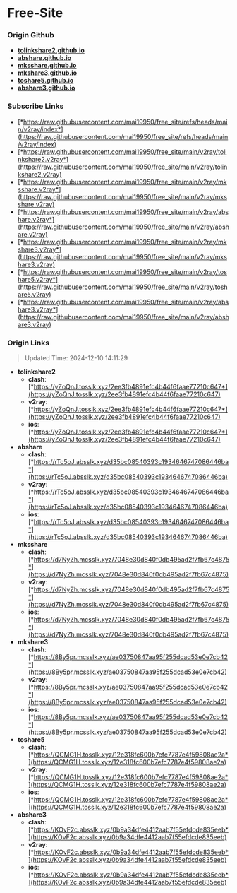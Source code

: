 # Free-Site

### Origin Github

- [**tolinkshare2.github.io**](https://github.com/tolinkshare2/tolinkshare2.github.io)
- [**abshare.github.io**](https://github.com/abshare/abshare.github.io)
- [**mksshare.github.io**](https://github.com/mksshare/mksshare.github.io)
- [**mkshare3.github.io**](https://github.com/mkshare3/mkshare3.github.io)
- [**toshare5.github.io**](https://github.com/toshare5/toshare5.github.io)
- [**abshare3.github.io**](https://github.com/abshare3/abshare3.github.io)

### Subscribe Links

- [*https://raw.githubusercontent.com/mai19950/free_site/refs/heads/main/v2ray/index*](https://raw.githubusercontent.com/mai19950/free_site/refs/heads/main/v2ray/index)
- [*https://raw.githubusercontent.com/mai19950/free_site/main/v2ray/tolinkshare2.v2ray*](https://raw.githubusercontent.com/mai19950/free_site/main/v2ray/tolinkshare2.v2ray)
- [*https://raw.githubusercontent.com/mai19950/free_site/main/v2ray/mksshare.v2ray*](https://raw.githubusercontent.com/mai19950/free_site/main/v2ray/mksshare.v2ray)
- [*https://raw.githubusercontent.com/mai19950/free_site/main/v2ray/abshare.v2ray*](https://raw.githubusercontent.com/mai19950/free_site/main/v2ray/abshare.v2ray)
- [*https://raw.githubusercontent.com/mai19950/free_site/main/v2ray/mkshare3.v2ray*](https://raw.githubusercontent.com/mai19950/free_site/main/v2ray/mkshare3.v2ray)
- [*https://raw.githubusercontent.com/mai19950/free_site/main/v2ray/toshare5.v2ray*](https://raw.githubusercontent.com/mai19950/free_site/main/v2ray/toshare5.v2ray)
- [*https://raw.githubusercontent.com/mai19950/free_site/main/v2ray/abshare3.v2ray*](https://raw.githubusercontent.com/mai19950/free_site/main/v2ray/abshare3.v2ray)

### Origin Links

> Updated Time: 2024-12-10 14:11:29

- **tolinkshare2**
  - **clash**: [*https://yZoQnJ.tosslk.xyz/2ee3fb4891efc4b44f6faae77210c647*](https://yZoQnJ.tosslk.xyz/2ee3fb4891efc4b44f6faae77210c647)
  - **v2ray**: [*https://yZoQnJ.tosslk.xyz/2ee3fb4891efc4b44f6faae77210c647*](https://yZoQnJ.tosslk.xyz/2ee3fb4891efc4b44f6faae77210c647)
  - **ios**: [*https://yZoQnJ.tosslk.xyz/2ee3fb4891efc4b44f6faae77210c647*](https://yZoQnJ.tosslk.xyz/2ee3fb4891efc4b44f6faae77210c647)
- **abshare**
  - **clash**: [*https://rTc5oJ.absslk.xyz/d35bc08540393c1934646747086446ba*](https://rTc5oJ.absslk.xyz/d35bc08540393c1934646747086446ba)
  - **v2ray**: [*https://rTc5oJ.absslk.xyz/d35bc08540393c1934646747086446ba*](https://rTc5oJ.absslk.xyz/d35bc08540393c1934646747086446ba)
  - **ios**: [*https://rTc5oJ.absslk.xyz/d35bc08540393c1934646747086446ba*](https://rTc5oJ.absslk.xyz/d35bc08540393c1934646747086446ba)
- **mksshare**
  - **clash**: [*https://d7NyZh.mcsslk.xyz/7048e30d840f0db495ad2f7fb67c4875*](https://d7NyZh.mcsslk.xyz/7048e30d840f0db495ad2f7fb67c4875)
  - **v2ray**: [*https://d7NyZh.mcsslk.xyz/7048e30d840f0db495ad2f7fb67c4875*](https://d7NyZh.mcsslk.xyz/7048e30d840f0db495ad2f7fb67c4875)
  - **ios**: [*https://d7NyZh.mcsslk.xyz/7048e30d840f0db495ad2f7fb67c4875*](https://d7NyZh.mcsslk.xyz/7048e30d840f0db495ad2f7fb67c4875)
- **mkshare3**
  - **clash**: [*https://8By5pr.mcsslk.xyz/ae03750847aa95f255dcad53e0e7cb42*](https://8By5pr.mcsslk.xyz/ae03750847aa95f255dcad53e0e7cb42)
  - **v2ray**: [*https://8By5pr.mcsslk.xyz/ae03750847aa95f255dcad53e0e7cb42*](https://8By5pr.mcsslk.xyz/ae03750847aa95f255dcad53e0e7cb42)
  - **ios**: [*https://8By5pr.mcsslk.xyz/ae03750847aa95f255dcad53e0e7cb42*](https://8By5pr.mcsslk.xyz/ae03750847aa95f255dcad53e0e7cb42)
- **toshare5**
  - **clash**: [*https://QCMG1H.tosslk.xyz/12e318fc600b7efc7787e4f59808ae2a*](https://QCMG1H.tosslk.xyz/12e318fc600b7efc7787e4f59808ae2a)
  - **v2ray**: [*https://QCMG1H.tosslk.xyz/12e318fc600b7efc7787e4f59808ae2a*](https://QCMG1H.tosslk.xyz/12e318fc600b7efc7787e4f59808ae2a)
  - **ios**: [*https://QCMG1H.tosslk.xyz/12e318fc600b7efc7787e4f59808ae2a*](https://QCMG1H.tosslk.xyz/12e318fc600b7efc7787e4f59808ae2a)
- **abshare3**
  - **clash**: [*https://KOvF2c.absslk.xyz/0b9a34dfe4412aab7f55efdcde835eeb*](https://KOvF2c.absslk.xyz/0b9a34dfe4412aab7f55efdcde835eeb)
  - **v2ray**: [*https://KOvF2c.absslk.xyz/0b9a34dfe4412aab7f55efdcde835eeb*](https://KOvF2c.absslk.xyz/0b9a34dfe4412aab7f55efdcde835eeb)
  - **ios**: [*https://KOvF2c.absslk.xyz/0b9a34dfe4412aab7f55efdcde835eeb*](https://KOvF2c.absslk.xyz/0b9a34dfe4412aab7f55efdcde835eeb)

